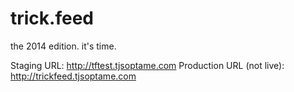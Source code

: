 trick.feed
==========

the 2014 edition. it's time.

Staging URL: http://tftest.tjsoptame.com
Production URL (not live): http://trickfeed.tjsoptame.com
